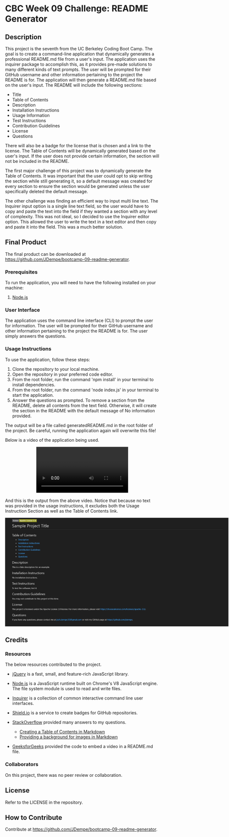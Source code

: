 # CBC Week 09 Challenge: README Generator
## Description

This project is the seventh from the UC Berkeley Coding Boot Camp.  The goal is to create a command-line application that dynamically generates a professional README.md file from a user's input.  The application uses the inquirer package to accomplish this, as it provides pre-made solutions to many different kinds of text prompts.  The user will be prompted for their GitHub username and other information pertaining to the project the README is for.  The application will then generate a README.md file based on the user's input.  The README will include the following sections:

- Title
- Table of Contents
- Description
- Installation Instructions
- Usage Information
- Test Instructions
- Contribution Guidelines
- License
- Questions

There will also be a badge for the license that is chosen and a link to the license.  The Table of Contents will be dynamically generated based on the user's input.  If the user does not provide certain information, the section will not be included in the README.

The first major challenge of this project was to dynamically generate the Table of Contents.  It was important that the user could opt to skip writing the section while still generating it, so a default message was created for every section to ensure the section would be generated unless the user specifically deleted the default message.

The other challenge was finding an efficient way to input multi line text.  The Inquirer input option is a single line text field, so the user would have to copy and paste the text into the field if they wanted a section with any level of complexity.  This was not ideal, so I decided to use the Inquirer editor option.  This allowed the user to write the text in a text editor and then copy and paste it into the field.  This was a much better solution.

## Final Product

The final product can be downloaded at https://github.com/JDempe/bootcamp-09-readme-generator.

### Prerequisites

To run the application, you will need to have the following installed on your machine:
1. [Node.js](https://nodejs.org/en/)

### User Interface

The application uses the command line interface (CLI) to prompt the user for information.  The user will be prompted for their GitHub username and other information pertaining to the project the README is for.  The user simply answers the questions.

### Usage Instructions

To use the application, follow these steps:

1. Clone the repository to your local machine.
2. Open the repository in your preferred code editor.
3. From the root folder, run the command 'npm install' in your terminal to install dependencies.
4. From the root folder, run the command 'node index.js' in your terminal to start the application.
5. Answer the questions as prompted.  To remove a section from the README, delete all contents from the text field.  Otherwise, it will create the section in the README with the default message of No information provided.

The output will be a file called generatedREADME.md in the root folder of the project.  Be careful, running the application again will overwrite this file!

Below is a video of the application being used.

<p align="center"><video src="https://user-images.githubusercontent.com/123279032/231547866-47bc9d34-5746-484e-a928-8914c48ad757.mp4" controls="controls" style="max-width: 730px;"></video><p>

And this is the output from the above video.  Notice that because no text was provided in the usage instructions, it excludes both the Usage Instruction Section as well as the Table of Contents link.  

<p align="center"><kbd><img src="./assets/images/example-screenshot.png" alt="example README" style="max-width: 730px;"/> </kbd></p>

## Credits

### Resources

The below resources contributed to the project.

- [jQuery](https://jquery.com/) is a fast, small, and feature-rich JavaScript library.

- [Node.js](https://nodejs.org/en/) is a JavaScript runtime built on Chrome's V8 JavaScript engine.  The file system module is used to read and write files.

- [Inquirer](https://www.npmjs.com/package/inquirer) is a collection of common interactive command line user interfaces.

- [Shield.io](https://shields.io/category/license) is a service to create badges for GitHub repositories.
  
- [StackOverflow](https://stackoverflow.com/) provided many answers to my questions.
  - [Creating a Table of Contents in Markdown](https://stackoverflow.com/questions/11948245/markdown-to-create-pages-and-table-of-contents)
  - [Providing a background for images in Markdown](https://stackoverflow.com/questions/37349314/is-it-possible-to-add-border-to-image-in-github-markdown)

- [GeeksforGeeks](https://www.geeksforgeeks.org/how-to-add-videos-on-readme-md-file-in-a-github-repository/) provided the code to embed a video in a README.md file.
  
### Collaborators

On this project, there was no peer review or collaboration.

## License

Refer to the LICENSE in the repository.

## How to Contribute

Contribute at https://github.com/JDempe/bootcamp-09-readme-generator.

